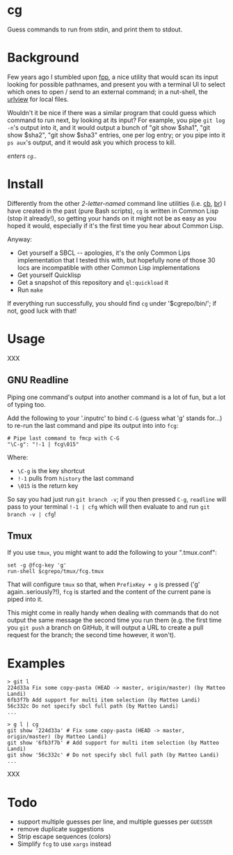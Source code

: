 # cg

Guess commands to run from stdin, and print them to stdout.

# Background

Few years ago I stumbled upon [fpp](https://facebook.github.io/PathPicker),
a nice utility that would scan its input looking for possible pathnames, and
present you with a terminal UI to select which ones to open / send to an
external command; in a nut-shell, the
[urlview](https://github.com/sigpipe/urlview) for local files.

Wouldn't it be nice if there was a similar program that could guess which
command to run next, by looking at its input?  For example, you pipe `git log
-n`'s output into it, and it would output a bunch of "git show $sha1", "git show
$sha2", "git show $sha3" entries, one per log entry;  or you pipe into it `ps
aux`'s output, and it would ask you which process to kill.

_enters `cg`.._

# Install

Differently from the other _2-letter-named_ command line utilities (i.e.
[cb](https://github.com/iamFIREcracker/cb),
[br](https://github.com/iamFIREcracker/br)) I have created in the past (pure
Bash scripts), `cg` is written in Common Lisp (stop it already!), so getting
your hands on it might not be as easy as you hoped it would, especially if
it's the first time you hear about Common Lisp.

Anyway:

- Get yourself a SBCL -- apologies, it's the only Common Lips implementation that
  I tested this with, but hopefully none of those 30 locs are incompatible with
  other Common Lisp implementations
- Get yourself Quicklisp
- Get a snapshot of this repository and `ql:quickload` it
- Run `make`

If everything run successfully, you should find `cg` under '$cgrepo/bin/'; if
not, good luck with that!

# Usage

XXX

## GNU Readline

Piping one command's output into another command is a lot of fun, but a lot
of typing too.

Add the following to your '.inputrc' to bind `C-G` (guess what 'g'
stands for...) to re-run the last command and pipe its output into into `fcg`:

    # Pipe last command to fmcp with C-G
    "\C-g": "!-1 | fcg\015"

Where:

- `\C-g` is the key shortcut
- `!-1` pulls from `history` the last command
- `\015` is the return key

So say you had just run `git branch -v`; if you then pressed `C-g`, `readline`
will pass to your terminal `!-1 | cfg` which will then evaluate to and run `git
branch -v | cfg`!

## Tmux

If you use `tmux`, you might want to add the following to your ".tmux.conf":

    set -g @fcg-key 'g'
    run-shell $cgrepo/tmux/fcg.tmux

That will configure `tmux` so that, when `PrefixKey + g` is pressed ('g'
again..seriously?!), `fcg` is started and the content of the current pane is
piped into it.

This might come in really handy when dealing with commands that do not output the same
message the second time you run them (e.g. the first time you `git push`
a branch on GitHub, it will output a URL to create a pull request for the
branch;  the second time however, it won't).

# Examples

    > git l
    224d33a Fix some copy-pasta (HEAD -> master, origin/master) (by Matteo Landi)
    6fb3f7b Add support for multi item selection (by Matteo Landi)
    56c332c Do not specify sbcl full path (by Matteo Landi)
    ...

    > g l | cg
    git show '224d33a' # Fix some copy-pasta (HEAD -> master, origin/master) (by Matteo Landi)
    git show '6fb3f7b' # Add support for multi item selection (by Matteo Landi)
    git show '56c332c' # Do not specify sbcl full path (by Matteo Landi)
    ...

XXX


# Todo

- support multiple guesses per line, and multiple guesses per `GUESSER`
- remove duplicate suggestions
- Strip escape sequences (colors)
- Simplify `fcg` to use `xargs` instead
